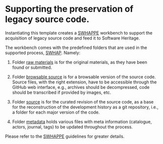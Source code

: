 # Supporting the preservation of legacy source code.

Instantiating this template creates a [SWHAPPE](https://github.com/Unipisa/SWHAPPE) workbench to support the acquisition of legacy source code and feed it to Software Heritage.

The workbench comes with the predefined folders that are used in the supported process, [SWHAP](). Namely:

1. Folder [raw materials](./raw_materials) is for the original materials, as they have been found or submitted.

1. Folder [browsable source](./browsable_source) is for a browsable version of the source code. Source files, with the right extension, have to be accessible through the GitHub web interface, e.g., archives should be decompressed, code should be transcribed if provided by images, etc.

1. Folder [source](./source) is for the curated revision of the source code, as a base for the reconstruction of the development history as a git repository, i.e., a folder for each major version of the code.

1. Folder [metadata](/.metadata) holds various files with meta information (catalogue, actors, journal, tags) to be updated throughout the process. 

Please refer to the [SWHAPPE](https://github.com/Unipisa/SWHAPPE) guidelines for greater details. 
